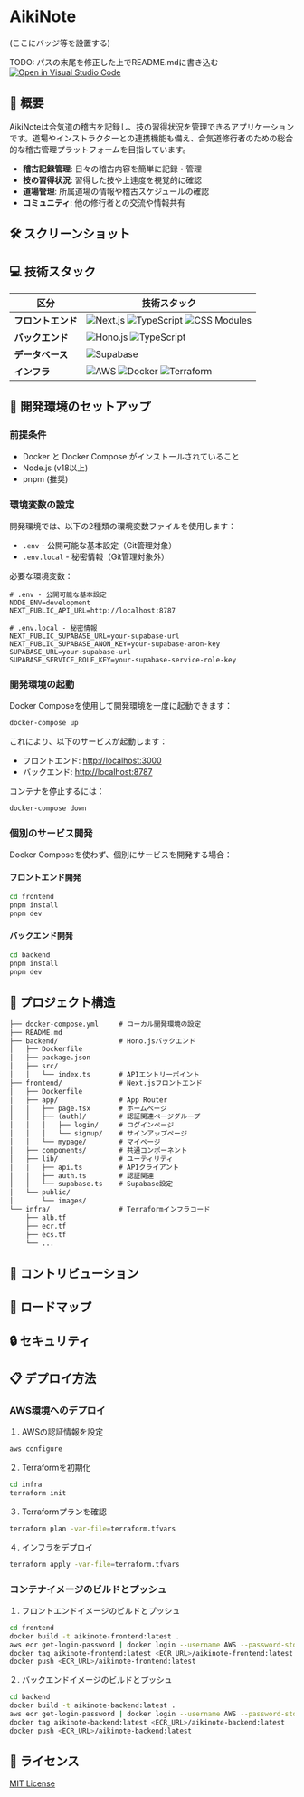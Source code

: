 
# AikiNote

(ここにバッジ等を設置する)

TODO: パスの末尾を修正した上でREADME.mdに書き込む
[![Open in Visual Studio Code](https://img.shields.io/static/v1?logo=visualstudiocode&label=&message=Open%20in%20Visual%20Studio%20Code&labelColor=2c2c32&color=007acc&logoColor=007acc)](https://open.vscode.dev/｛GitHubのuser名｝/{リポジトリ名})

## 📖 概要

AikiNoteは合気道の稽古を記録し、技の習得状況を管理できるアプリケーションです。道場やインストラクターとの連携機能も備え、合気道修行者のための総合的な稽古管理プラットフォームを目指しています。

- **稽古記録管理**: 日々の稽古内容を簡単に記録・管理
- **技の習得状況**: 習得した技や上達度を視覚的に確認
- **道場管理**: 所属道場の情報や稽古スケジュールの確認
- **コミュニティ**: 他の修行者との交流や情報共有

## 🛠️ スクリーンショット

<!-- ここにアプリのスクリーンショットを追加 -->

## 💻 技術スタック

| 区分         | 技術スタック                                                                                                                                                                                                                  |
| ------------ | ---------------------------------------------------------------------------------------------------------------------------------------------------------------------------------------------------------------------------- |
| **フロントエンド** | ![Next.js](https://img.shields.io/badge/Next.js-000000?style=for-the-badge&logo=next.js&logoColor=white) ![TypeScript](https://img.shields.io/badge/TypeScript-3178C6?style=for-the-badge&logo=typescript&logoColor=white) ![CSS Modules](https://img.shields.io/badge/CSS_Modules-000000?style=for-the-badge&logo=css-modules&logoColor=white) |
| **バックエンド**   | ![Hono.js](https://img.shields.io/badge/Hono.js-E36002?style=for-the-badge&logo=hono&logoColor=white) ![TypeScript](https://img.shields.io/badge/TypeScript-3178C6?style=for-the-badge&logo=typescript&logoColor=white)                                         |
| **データベース**   | ![Supabase](https://img.shields.io/badge/Supabase-3ECF8E?style=for-the-badge&logo=supabase&logoColor=white)                                                                                                            |
| **インフラ**       | ![AWS](https://img.shields.io/badge/AWS-232F3E?style=for-the-badge&logo=amazon-aws&logoColor=white) ![Docker](https://img.shields.io/badge/Docker-2496ED?style=for-the-badge&logo=docker&logoColor=white) ![Terraform](https://img.shields.io/badge/Terraform-7B42BC?style=for-the-badge&logo=terraform&logoColor=white) |

## 🚀 開発環境のセットアップ

### 前提条件

- Docker と Docker Compose がインストールされていること
- Node.js (v18以上)
- pnpm (推奨)

### 環境変数の設定

開発環境では、以下の2種類の環境変数ファイルを使用します：

- `.env` - 公開可能な基本設定（Git管理対象）
- `.env.local` - 秘密情報（Git管理対象外）

必要な環境変数：

```env
# .env - 公開可能な基本設定
NODE_ENV=development
NEXT_PUBLIC_API_URL=http://localhost:8787

# .env.local - 秘密情報
NEXT_PUBLIC_SUPABASE_URL=your-supabase-url
NEXT_PUBLIC_SUPABASE_ANON_KEY=your-supabase-anon-key
SUPABASE_URL=your-supabase-url
SUPABASE_SERVICE_ROLE_KEY=your-supabase-service-role-key
```

### 開発環境の起動

Docker Composeを使用して開発環境を一度に起動できます：

```bash
docker-compose up
```

これにより、以下のサービスが起動します：

- フロントエンド: [http://localhost:3000](http://localhost:3000)
- バックエンド: [http://localhost:8787](http://localhost:8787)

コンテナを停止するには：

```bash
docker-compose down
```

### 個別のサービス開発

Docker Composeを使わず、個別にサービスを開発する場合：

#### フロントエンド開発

```bash
cd frontend
pnpm install
pnpm dev
```

#### バックエンド開発

```bash
cd backend
pnpm install
pnpm dev
```

## 📂 プロジェクト構造

```txt
├── docker-compose.yml     # ローカル開発環境の設定
├── README.md
├── backend/               # Hono.jsバックエンド
│   ├── Dockerfile
│   ├── package.json
│   ├── src/
│   │   └── index.ts       # APIエントリーポイント
├── frontend/              # Next.jsフロントエンド
│   ├── Dockerfile
│   ├── app/               # App Router
│   │   ├── page.tsx       # ホームページ
│   │   ├── (auth)/        # 認証関連ページグループ
│   │   │   ├── login/     # ログインページ
│   │   │   └── signup/    # サインアップページ
│   │   └── mypage/        # マイページ
│   ├── components/        # 共通コンポーネント
│   ├── lib/               # ユーティリティ
│   │   ├── api.ts         # APIクライアント
│   │   ├── auth.ts        # 認証関連
│   │   └── supabase.ts    # Supabase設定
│   └── public/
│       └── images/
└── infra/                 # Terraformインフラコード
    ├── alb.tf
    ├── ecr.tf
    ├── ecs.tf
    └── ...
```

## 📝 コントリビューション

<!-- コントリビューションに関するガイドラインをここに記載 -->

## 🌟 ロードマップ

<!-- 今後の開発計画や追加予定の機能をここに記載 -->

## 🔒 セキュリティ

<!-- セキュリティに関する情報をここに記載 -->

## 📋 デプロイ方法

### AWS環境へのデプロイ

１. AWSの認証情報を設定

```bash
aws configure
```

２. Terraformを初期化

```bash
cd infra
terraform init
```

３. Terraformプランを確認

```bash
terraform plan -var-file=terraform.tfvars
```

４. インフラをデプロイ

```bash
terraform apply -var-file=terraform.tfvars
```

### コンテナイメージのビルドとプッシュ

１. フロントエンドイメージのビルドとプッシュ

```bash
cd frontend
docker build -t aikinote-frontend:latest .
aws ecr get-login-password | docker login --username AWS --password-stdin <ECR_URL>
docker tag aikinote-frontend:latest <ECR_URL>/aikinote-frontend:latest
docker push <ECR_URL>/aikinote-frontend:latest
```

２. バックエンドイメージのビルドとプッシュ

```bash
cd backend
docker build -t aikinote-backend:latest .
aws ecr get-login-password | docker login --username AWS --password-stdin <ECR_URL>
docker tag aikinote-backend:latest <ECR_URL>/aikinote-backend:latest
docker push <ECR_URL>/aikinote-backend:latest
```

## 📄 ライセンス

[MIT License](./LICENSE.txt)

